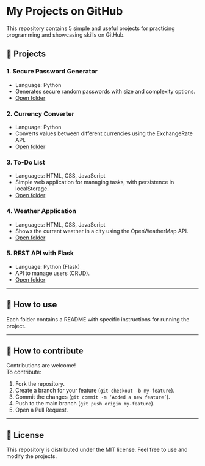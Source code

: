 # My Projects on GitHub

This repository contains 5 simple and useful projects for practicing programming and showcasing skills on GitHub.

## 📂 Projects

### 1. Secure Password Generator
- Language: Python
- Generates secure random passwords with size and complexity options.
- [Open folder](password-generator)

### 2. Currency Converter
- Language: Python
- Converts values between different currencies using the ExchangeRate API.
- [Open folder](currency-converter)

### 3. To-Do List
- Languages: HTML, CSS, JavaScript
- Simple web application for managing tasks, with persistence in localStorage.
- [Open folder](todo-list)

### 4. Weather Application
- Languages: HTML, CSS, JavaScript
- Shows the current weather in a city using the OpenWeatherMap API.
- [Open folder](weather-app)

### 5. REST API with Flask
- Language: Python (Flask)
- API to manage users (CRUD).
- [Open folder](flask-api-users)

---

## 🚀 How to use
Each folder contains a README with specific instructions for running the project.

---

## 🤝 How to contribute
Contributions are welcome!  
To contribute:
1. Fork the repository.
2. Create a branch for your feature (`git checkout -b my-feature`).
3. Commit the changes (`git commit -m ‘Added a new feature’`).
4. Push to the main branch (`git push origin my-feature`).
5. Open a Pull Request.

---

## 📜 License
This repository is distributed under the MIT license. Feel free to use and modify the projects.
